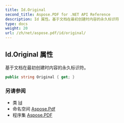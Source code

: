 ```yaml
---
title: Id.Original
second_title: Aspose.PDF for .NET API Reference
description: Id 属性。基于文档在最初创建时内容的永久标识符
type: docs
weight: 20
url: /zh/net/aspose.pdf/id/original/
---
```

## Id.Original 属性

基于文档在最初创建时内容的永久标识符。

```csharp
public string Original { get; }
```

### 另请参阅

* 类 [Id](../)
* 命名空间 [Aspose.Pdf](../../../aspose.pdf/)
* 程序集 [Aspose.PDF](../../../)